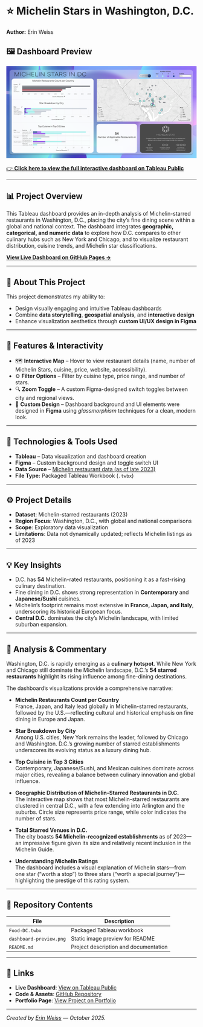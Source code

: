 # ⭐ Michelin Stars in Washington, D.C.

**Author:** Erin Weiss  

## 🖼️ Dashboard Preview

![Dashboard Preview](dashboard-preview.png)

[👉 **Click here to view the full interactive dashboard on Tableau Public**](https://public.tableau.com/views/Food-DC-Final/MichelinStarsinDCZoomIn?:language=en-US&:sid=&:redirect=auth&:display_count=n&:origin=viz_share_link)

---

## 📊 Project Overview

This Tableau dashboard provides an in-depth analysis of Michelin-starred restaurants in Washington, D.C., placing the city’s fine dining scene within a global and national context. The dashboard integrates **geographic, categorical, and numeric data** to explore how D.C. compares to other culinary hubs such as New York and Chicago, and to visualize restaurant distribution, cuisine trends, and Michelin star classifications.

**[View Live Dashboard on GitHub Pages →](https://erin-weiss.github.io/tableau-DC-food-dashboard/)**  

---

## 🏁 About This Project

This project demonstrates my ability to:
- Design visually engaging and intuitive Tableau dashboards  
- Combine **data storytelling**, **geospatial analysis**, and **interactive design**  
- Enhance visualization aesthetics through **custom UI/UX design in Figma**

---

## 🧩 Features & Interactivity

- 🗺️ **Interactive Map** – Hover to view restaurant details (name, number of Michelin Stars, cuisine, price, website, accessibility).  
- ⚙️ **Filter Options** – Filter by cuisine type, price range, and number of stars.  
- 🔍 **Zoom Toggle** – A custom Figma-designed switch toggles between city and regional views.  
- 🎨 **Custom Design** – Dashboard background and UI elements were designed in **Figma** using *glassmorphism* techniques for a clean, modern look.

---

## 🧰 Technologies & Tools Used

- **Tableau** – Data visualization and dashboard creation  
- **Figma** – Custom background design and toggle switch UI  
- **Data Source** – [Michelin restaurant data (as of late 2023)](https://www.kaggle.com/datasets/ngshiheng/michelin-guide-restaurants-2021)
- **File Type:** Packaged Tableau Workbook (`.twbx`) 

---

## ⚙️ Project Details

- **Dataset**: Michelin-starred restaurants (2023)  
- **Region Focus**: Washington, D.C., with global and national comparisons  
- **Scope**: Exploratory data visualization  
- **Limitations**: Data not dynamically updated; reflects Michelin listings as of 2023

---

## 💡 Key Insights

- D.C. has **54** Michelin-rated restaurants, positioning it as a fast-rising culinary destination.  
- Fine dining in D.C. shows strong representation in **Contemporary** and **Japanese/Sushi** cuisines.  
- Michelin’s footprint remains most extensive in **France, Japan, and Italy**, underscoring its historical European focus.  
- **Central D.C.** dominates the city’s Michelin landscape, with limited suburban expansion.

---

## 🧠 Analysis & Commentary

Washington, D.C. is rapidly emerging as a **culinary hotspot**. While New York and Chicago still dominate the Michelin landscape, D.C.’s **54 starred restaurants** highlight its rising influence among fine-dining destinations.  

The dashboard’s visualizations provide a comprehensive narrative:

- **Michelin Restaurants Count per Country**  
  France, Japan, and Italy lead globally in Michelin-starred restaurants, followed by the U.S.—reflecting cultural and historical emphasis on fine dining in Europe and Japan.

- **Star Breakdown by City**  
  Among U.S. cities, New York remains the leader, followed by Chicago and Washington. D.C.’s growing number of starred establishments underscores its evolving status as a luxury dining hub.

- **Top Cuisine in Top 3 Cities**  
  Contemporary, Japanese/Sushi, and Mexican cuisines dominate across major cities, revealing a balance between culinary innovation and global influence.

- **Geographic Distribution of Michelin-Starred Restaurants in D.C.**  
  The interactive map shows that most Michelin-starred restaurants are clustered in central D.C., with a few extending into Arlington and the suburbs. Circle size represents price range, while color indicates the number of stars.

- **Total Starred Venues in D.C.**  
  The city boasts **54 Michelin-recognized establishments** as of 2023—an impressive figure given its size and relatively recent inclusion in the Michelin Guide.

- **Understanding Michelin Ratings**  
  The dashboard includes a visual explanation of Michelin stars—from one star (“worth a stop”) to three stars (“worth a special journey”)—highlighting the prestige of this rating system.

---

## 📁 Repository Contents

| File | Description |
|------|--------------|
| `Food-DC.twbx` | Packaged Tableau workbook |
| `dashboard-preview.png` | Static image preview for README |
| `README.md` | Project description and documentation |

---

## 🔗 Links

- **Live Dashboard**: [View on Tableau Public](https://public.tableau.com/views/Food-DC-Final/MichelinStarsinDCZoomIn?:language=en-US&:sid=&:redirect=auth&:display_count=n&:origin=viz_share_link)  
- **Code & Assets**: [GitHub Repository](https://github.com/Erin-Weiss/tableau-DC-food-dashboard) 
- **Portfolio Page**: [View Project on Portfolio](https://erin-weiss.github.io/articles/Tableau-1.html)

---

*Created by [Erin Weiss](https://github.com/Erin-Weiss) — October 2025.*
